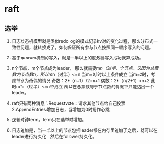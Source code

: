 # raft

## 选举
1. 日志状态机模型就是类似redo log的模式记录kv对的变化过程，那么分布式一致性问题，就转换成了，如何保证所有参与节点按照同一顺序写入的问题。

2. 基于quorum机制的写入，就是一半以上的服务器写入成功就算成功。

3. n个节点，m个节点成为leader。
   那么就需要m*n（过半）个节点，又因为总票数为节点数n，所以m*n（过半）<=n
   当m=0,1时以上条件成立
   当m=2时，考虑节点为奇偶的情况
   奇数：2*（n+1）/2=n+1
   偶数：2*（n/2+1）=n+2
   此时m*n（过半）<=n不成立
   所以在总票数等于节点数的情况下只能选出一个leader。

4. raft只有两种消息
   1.Requestvote：请求其他节点给自己投票
   2.AppendEntries:增加日志，当增加为0时用作心跳

5. 逻辑时钟term。term只在选举时增加。

6. 日志追加是，当一半以上的节点包括leader都在内存里追加了之后，就可以在leader进行持久化，然后在follower持久化。
